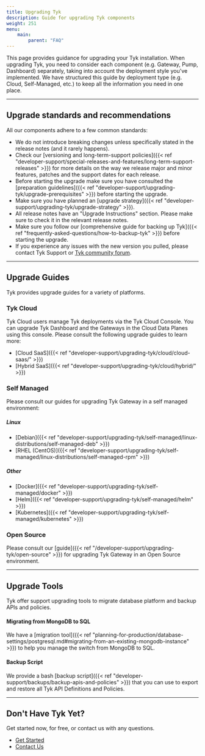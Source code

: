 ```yaml
---
title: Upgrading Tyk
description: Guide for upgrading Tyk components
weight: 251
menu:
    main:
        parent: "FAQ"
---
```


This page provides guidance for upgrading your Tyk installation. When upgrading Tyk, you need to consider each component (e.g. Gateway, Pump, Dashboard) separately, taking into account the deployment style you've implemented. We have structured this guide by deployment type (e.g. Cloud, Self-Managed, etc.) to keep all the information you need in one place.

---

## Upgrade standards and recommendations
All our components adhere to a few common standards:

- We do not introduce breaking changes unless specifically stated in the release notes (and it rarely happens).
- Check our [versioning and long-term-support policies]({{< ref "developer-support/special-releases-and-features/long-term-support-releases" >}}) for more details on the way we release major and minor features, patches and the support dates for each release.
- Before starting the upgrade make sure you have consulted the [preparation guidelines]({{< ref "developer-support/upgrading-tyk/upgrade-prerequisites" >}}) before starting the upgrade.
- Make sure you have planned an [upgrade strategy]({{< ref "developer-support/upgrading-tyk/upgrade-strategy" >}}).
- All release notes have an "Upgrade Instructions" section. Please make sure to check it in the relevant release notes.
- Make sure you follow our [comprehensive guide for backing up Tyk]({{< ref "frequently-asked-questions/how-to-backup-tyk" >}}) before starting the upgrade.
- If you experience any issues with the new version you pulled, please contact Tyk Support or [Tyk community forum](https://community.tyk.io/).

---

## Upgrade Guides

Tyk provides upgrade guides for a variety of platforms.

### Tyk Cloud 

Tyk Cloud users manage Tyk deployments via the Tyk Cloud Console. You can upgrade Tyk Dashboard and the Gateways in the Cloud Data Planes using this console. Please consult the following upgrade guides to learn more:

- [Cloud SaaS]({{< ref "developer-support/upgrading-tyk/cloud/cloud-saas/" >}})
- [Hybrid SaaS]({{< ref "developer-support/upgrading-tyk/cloud/hybrid/" >}})

### Self Managed

Please consult our guides for upgrading Tyk Gateway in a self managed environment:

##### Linux

- [Debian]({{< ref "developer-support/upgrading-tyk/self-managed/linux-distributions/self-managed-deb" >}})
- [RHEL (CentOS)]({{< ref "developer-support/upgrading-tyk/self-managed/linux-distributions/self-managed-rpm" >}})

##### Other

- [Docker]({{< ref "developer-support/upgrading-tyk/self-managed/docker" >}})
- [Helm]({{< ref "developer-support/upgrading-tyk/self-managed/helm" >}})
- [Kubernetes]({{< ref "developer-support/upgrading-tyk/self-managed/kubernetes" >}})

### Open Source

Please consult our [guide]({{< ref "/developer-support/upgrading-tyk/open-source" >}}) for upgrading Tyk Gateway in an Open Source environment.

---

## Upgrade Tools

Tyk offer support upgrading tools to migrate database platform and backup APIs and policies.

#### Migrating from MongoDB to SQL

We have a [migration tool]({{< ref "planning-for-production/database-settings/postgresql.md#migrating-from-an-existing-mongodb-instance" >}}) to help you manage the switch from MongoDB to SQL.

#### Backup Script

We provide a bash [backup script]({{< ref "developer-support/backups/backup-apis-and-policies" >}}) that you can use to export and restore all Tyk API Definitions and Policies.

---

## Don't Have Tyk Yet?

Get started now, for free, or contact us with any questions.

* [Get Started](https://tyk.io/pricing/compare-api-management-platforms/#get-started)
* [Contact Us](https://tyk.io/about/contact/)
